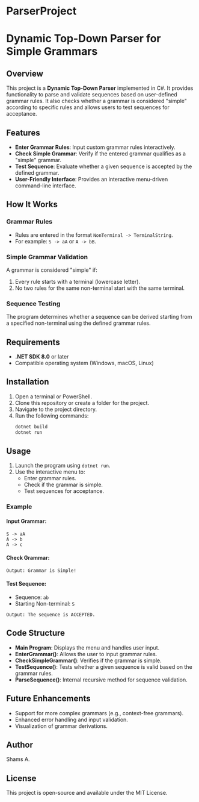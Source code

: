 # ParserProject

# Dynamic Top-Down Parser for Simple Grammars

## Overview
This project is a **Dynamic Top-Down Parser** implemented in C#. It provides functionality to parse and validate sequences based on user-defined grammar rules. It also checks whether a grammar is considered "simple" according to specific rules and allows users to test sequences for acceptance.

## Features
- **Enter Grammar Rules**: Input custom grammar rules interactively.
- **Check Simple Grammar**: Verify if the entered grammar qualifies as a "simple" grammar.
- **Test Sequence**: Evaluate whether a given sequence is accepted by the defined grammar.
- **User-Friendly Interface**: Provides an interactive menu-driven command-line interface.

## How It Works
### Grammar Rules
- Rules are entered in the format `NonTerminal -> TerminalString`.
- For example: `S -> aA` or `A -> bB`.

### Simple Grammar Validation
A grammar is considered "simple" if:
1. Every rule starts with a terminal (lowercase letter).
2. No two rules for the same non-terminal start with the same terminal.

### Sequence Testing
The program determines whether a sequence can be derived starting from a specified non-terminal using the defined grammar rules.

## Requirements
- **.NET SDK 8.0** or later
- Compatible operating system (Windows, macOS, Linux)

## Installation
1. Open a terminal or PowerShell.
2. Clone this repository or create a folder for the project.
3. Navigate to the project directory.
4. Run the following commands:
   ```bash
   dotnet build
   dotnet run
   ```

## Usage
1. Launch the program using `dotnet run`.
2. Use the interactive menu to:
   - Enter grammar rules.
   - Check if the grammar is simple.
   - Test sequences for acceptance.

### Example
#### Input Grammar:
```
S -> aA
A -> b
A -> c
```
#### Check Grammar:
```
Output: Grammar is Simple!
```
#### Test Sequence:
- Sequence: `ab`
- Starting Non-terminal: `S`
```
Output: The sequence is ACCEPTED.
```

## Code Structure
- **Main Program**: Displays the menu and handles user input.
- **EnterGrammar()**: Allows the user to input grammar rules.
- **CheckSimpleGrammar()**: Verifies if the grammar is simple.
- **TestSequence()**: Tests whether a given sequence is valid based on the grammar rules.
- **ParseSequence()**: Internal recursive method for sequence validation.

## Future Enhancements
- Support for more complex grammars (e.g., context-free grammars).
- Enhanced error handling and input validation.
- Visualization of grammar derivations.

## Author
Shams A.

## License
This project is open-source and available under the MIT License.

